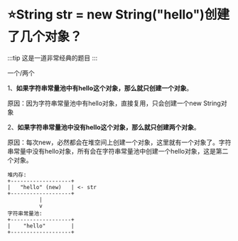 # :star:String str = new String("hello")创建了几个对象？

:::tip
这是一道非常经典的题目
:::


一个/两个

1、**如果字符串常量池中有hello这个对象，那么就只创建一个对象**。

原因：因为字符串常量池中有hello对象，直接复用，只会创建一个new String对象

2、**如果字符串常量池中没有hello这个对象，那么就只创建两个对象**。

原因：每次new，必然都会在堆空间上创建一个对象，这里就有一个对象了。字符串常量中没有hello对象，所有会在字符串常量池中创建一个hello对象，这是第二个对象。

```
堆内存:
+-------------------+
|   "hello" (new)   | <- str
+-------------------+
          |
          v
字符串常量池:
+-------------------+
|    "hello"        |
+-------------------+
```

